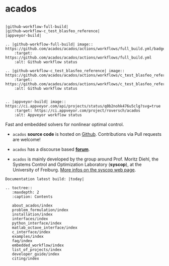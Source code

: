 # acados

<!-- ![](https://secure.travis-ci.org/acados/acados.png?branch=master) -->

```eval_rst

|github-workflow-full-build|
|github-workflow-c_test_blasfeo_reference|
|appveyor-build|

.. |github-workflow-full-build| image:: https://github.com/acados/acados/actions/workflows/full_build.yml/badge.svg
    :target: https://github.com/acados/acados/actions/workflows/full_build.yml
    :alt: Github workflow status

.. |github-workflow-c_test_blasfeo_reference| image:: https://github.com/acados/acados/actions/workflows/c_test_blasfeo_reference.yml/badge.svg
    :target: https://github.com/acados/acados/actions/workflows/c_test_blasfeo_reference.yml
    :alt: Github workflow status


.. |appveyor-build| image:: https://ci.appveyor.com/api/projects/status/q0b2nohk476u5clg?svg=true
    :target: https://ci.appveyor.com/project/roversch/acados
    :alt: Appveyor workflow status

```


<!-- ![Github actions full build workflow](https://github.com/acados/acados/actions/workflows/full_build.yml/badge.svg?branch=master) -->
<!-- ![](https://ci.appveyor.com/api/projects/status/q0b2nohk476u5clg?svg=true) -->

Fast and embedded solvers for nonlinear optimal control.

- `acados` __source code__ is hosted on [Github](https://github.com/acados/acados).
Contributions via Pull requests are welcome!

- `acados` has a discourse based [__forum__](https://discourse.acados.org/).

- `acados` is mainly developed by the group around Prof. Moritz Diehl, the Systems Control and Optimization Laboratory (__syscop__), at the University of Freiburg. [More infos on the syscop web page](https://www.syscop.de/).



```eval_rst
Documentation latest build: |today|
```


```eval_rst
.. toctree::
   :maxdepth: 2
   :caption: Contents

   about_acados/index
   problem_formulation/index
   installation/index
   interfaces/index
   python_interface/index
   matlab_octave_interface/index
   c_interface/index
   examples/index
   faq/index
   embedded_workflow/index
   list_of_projects/index
   developer_guide/index
   citing/index
```

